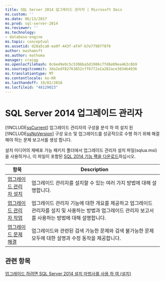```yaml
---
title: SQL Server 2014 업그레이드 관리자 | Microsoft Docs
ms.custom: ''
ms.date: 06/13/2017
ms.prod: sql-server-2014
ms.reviewer: ''
ms.technology:
- database-engine
ms.topic: conceptual
ms.assetid: d28a5ca8-ea9f-443f-af4f-b7e77987f8f0
author: mashamsft
ms.author: mathoma
manager: craigg
ms.openlocfilehash: 0c6e49e9c5c5306ba5d1986c7fd8e09ea463c8b9
ms.sourcegitcommit: 3da2edf82763852cff6772a1a282ace3034b4936
ms.translationtype: MT
ms.contentlocale: ko-KR
ms.lasthandoff: 10/02/2018
ms.locfileid: "48129023"
---
```

# <a name="sql-server-2014-upgrade-advisor"></a>SQL Server 2014 업그레이드 관리자
  [!INCLUDE[ssCurrent](../../includes/sscurrent-md.md)] 업그레이드 관리자의 구성을 분석 하 여 설치 된 [!INCLUDE[ssNoVersion](../../includes/ssnoversion-md.md)] 구성 요소 및 업그레이드를 성공적으로 수행 하기 위해 해결 해야 하는 문제 보고서를 생성 합니다.  
  
 설치 미디어의 재배포 가능 패키지 폴더에서 업그레이드 관리자 설치 파일(sqlua.msi)을 사용하거나, 이 파일이 포함된 [SQL 2014 기능 팩을 다운로드](http://www.microsoft.com/download/details.aspx?id=42295)하십시오.  
  
|항목|Description|  
|-----------|-----------------|  
|[업그레이드 관리자 설치](../../../2014/sql-server/install/installing-upgrade-advisor.md)|업그레이드 관리자를 설치할 수 있는 여러 가지 방법에 대해 설명합니다.|  
|[업그레이드 관리자 작업](../../../2014/sql-server/install/working-with-upgrade-advisor.md)|업그레이드 관리자 기능에 대한 개요를 제공하고 업그레이드 관리자를 설치 및 사용하는 방법과 업그레이드 관리자 보고서를 사용하는 방법에 대해 설명합니다.|  
|[업그레이드 문제 해결](../../../2014/sql-server/install/resolving-upgrade-issues.md)|업그레이드와 관련된 검색 가능한 문제와 검색 불가능한 문제 모두에 대한 설명과 수정 동작을 제공합니다.|  
  
## <a name="see-also"></a>관련 항목  
 [업그레이드 하려면 SQL Server 2014 설치 마법사를 사용 하 여 &#40;설치&#41;](../../database-engine/install-windows/upgrade-sql-server-using-the-installation-wizard-setup.md)  
  
  
